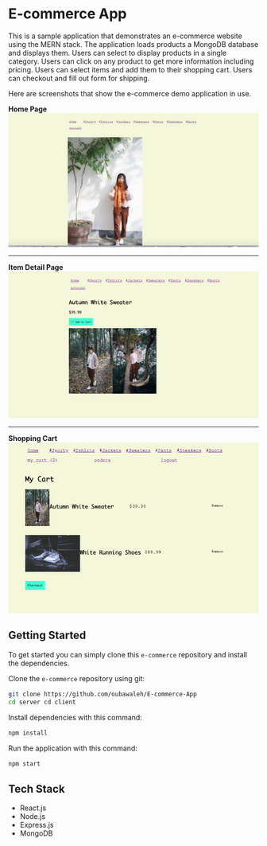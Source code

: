# E-commerce App

This is a sample application that demonstrates an e-commerce website using the MERN stack. The application loads
products a MongoDB database and displays them. Users can select to display products in a single category. Users can
click on any product to get more information including pricing. Users can select items and
add them to their shopping cart. Users can checkout and fill out form for shipping.

Here are screenshots that show the e-commerce demo application in use.

**Home Page**
![Home Page](/screenshots/home.png?raw=true "Optional Title")

---

**Item Detail Page**
![Item Detail](/screenshots/singleitem.png?raw=true "Optional Title")

---

**Shopping Cart**
![Shopping Cart](/screenshots/shoppingcart.png?raw=true "Shopping Cart")

## Getting Started

To get started you can simply clone this `e-commerce` repository and install the dependencies.

Clone the `e-commerce` repository using git:

```bash
git clone https://github.com/oubawaleh/E-commerce-App
cd server cd client
```

Install dependencies with this command:

```bash
npm install
```

Run the application with this command:

```bash
npm start
```

## Tech Stack

- React.js
- Node.js
- Express.js
- MongoDB
